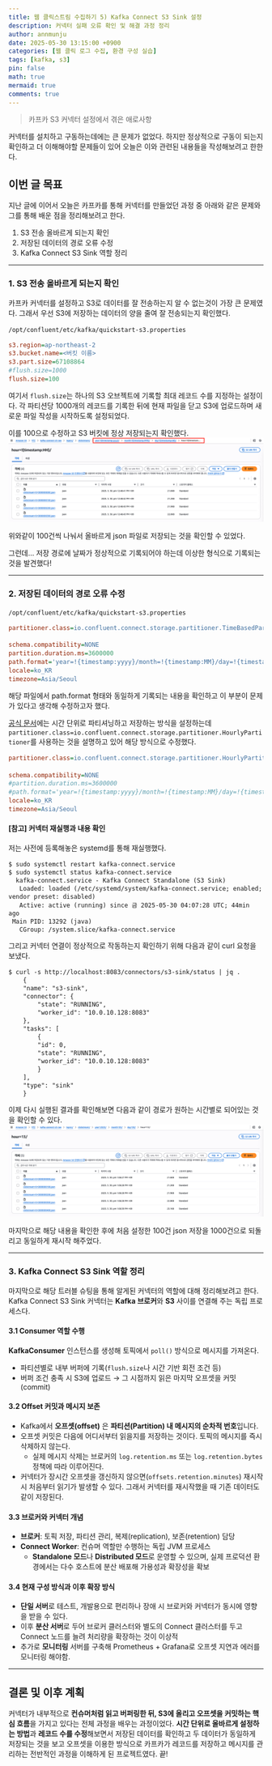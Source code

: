 ```yaml
---
title: 웹 클릭스트림 수집하기 5) Kafka Connect S3 Sink 설정
description: 커넥터 실패 오류 확인 및 해결 과정 정리
author: annmunju
date: 2025-05-30 13:15:00 +0900
categories: [웹 클릭 로그 수집, 환경 구성 실습]
tags: [kafka, s3]
pin: false
math: true
mermaid: true
comments: true
---
```


> 카프카 S3 커넥터 설정에서 겪은 애로사항

커넥터를 설치하고 구동하는데에는 큰 문제가 없었다. 하지만 정상적으로 구동이 되는지 확인하고 더 이해해야할 문제들이 있어 오늘은 이와 관련된 내용들을 작성해보려고 한한다.

## 이번 글 목표

지난 글에 이어서 오늘은 카프카를 통해 커넥터를 만들었던 과정 중 아래와 같은 문제와 그를 통해 배운 점을 정리해보려고 한다.

1. S3 전송 올바르게 되는지 확인
2. 저장된 데이터의 경로 오류 수정
3. Kafka Connect S3 Sink 역할 정리

---

### 1. S3 전송 올바르게 되는지 확인
카프카 커넥터를 설정하고 S3로 데이터를 잘 전송하는지 알 수 없는것이 가장 큰 문제였다. 그래서 우선 S3에 저장하는 데이터의 양을 줄여 잘 전송되는지 확인했다.

`/opt/confluent/etc/kafka/quickstart-s3.properties`

```ini
s3.region=ap-northeast-2
s3.bucket.name=<버킷 이름>
s3.part.size=67108864
#flush.size=1000
flush.size=100
```

여기서 `flush.size`는 하나의 S3 오브젝트에 기록할 최대 레코드 수를 지정하는 설정이다. 각 파티션당 1000개의 레코드를 기록한 뒤에 현재 파일을 닫고 S3에 업로드하며 새로운 파일 작성을 시작하도록 설정되었다. 

이를 100으로 수정하고 S3 버킷에 정상 저장되는지 확인했다. 
![저장확인](sources/project1_Ingest-web-click-log/2025-05-30-카프카-s3-설정/01.png)

위와같이 100건씩 나눠서 올바르게 json 파일로 저장되는 것을 확인할 수 있었다.

그런데... 저장 경로에 날짜가 정상적으로 기록되어야 하는데 이상한 형식으로 기록되는 것을 발견했다!

---

### 2. 저장된 데이터의 경로 오류 수정

`/opt/confluent/etc/kafka/quickstart-s3.properties`

```ini
partitioner.class=io.confluent.connect.storage.partitioner.TimeBasedPartitioner

schema.compatibility=NONE
partition.duration.ms=3600000
path.format='year=!{timestamp:yyyy}/month=!{timestamp:MM}/day=!{timestamp:dd}/hour=!{timestamp:HH}'
locale=ko_KR
timezone=Asia/Seoul
```

해당 파일에서 path.format 형태와 동일하게 기록되는 내용을 확인하고 이 부분이 문제가 있다고 생각해 수정하고자 했다. 

[공식 문서](https://docs.confluent.io/kafka-connectors/s3-sink/current/overview.html)에는 시간 단위로 파티셔닝하고 저장하는 방식을 설정하는데 `partitioner.class=io.confluent.connect.storage.partitioner.HourlyPartitioner`를 사용하는 것을 설명하고 있어 해당 방식으로 수정했다.

```ini
partitioner.class=io.confluent.connect.storage.partitioner.HourlyPartitioner

schema.compatibility=NONE
#partition.duration.ms=3600000
#path.format='year=!{timestamp:yyyy}/month=!{timestamp:MM}/day=!{timestamp:dd}/hour=!{timestamp:HH}'
locale=ko_KR
timezone=Asia/Seoul
```

#### [참고] 커넥터 재실행과 내용 확인
저는 사전에 등록해놓은 systemd를 통해 재실행했다.
```shell
$ sudo systemctl restart kafka-connect.service
$ sudo systemctl status kafka-connect.service
  kafka-connect.service - Kafka Connect Standalone (S3 Sink)
   Loaded: loaded (/etc/systemd/system/kafka-connect.service; enabled; vendor preset: disabled)
   Active: active (running) since 금 2025-05-30 04:07:28 UTC; 44min ago
 Main PID: 13292 (java)
   CGroup: /system.slice/kafka-connect.service
```

그리고 커넥터 연결이 정상적으로 작동하는지 확인하기 위해 다음과 같이 curl 요청을 보냈다.

```shell
$ curl -s http://localhost:8083/connectors/s3-sink/status | jq .
    {
    "name": "s3-sink",
    "connector": {
        "state": "RUNNING",
        "worker_id": "10.0.10.128:8083"
    },
    "tasks": [
        {
        "id": 0,
        "state": "RUNNING",
        "worker_id": "10.0.10.128:8083"
        }
    ],
    "type": "sink"
    }
```

이제 다시 실행된 결과를 확인해보면 다음과 같이 경로가 원하는 시간별로 되어있는 것을 확인할 수 있다.
![저장확인 최종](sources/project1_Ingest-web-click-log/2025-05-30-카프카-s3-설정/02.png)

마지막으로 해당 내용을 확인한 후에 처음 설정한 100건 json 저장을 1000건으로 되돌리고 동일하게 재시작 해주었다. 

---

### 3. Kafka Connect S3 Sink 역할 정리
마지막으로 해당 트러블 슈팅을 통해 알게된 커넥터의 역할에 대해 정리해보려고 한다. Kafka Connect S3 Sink 커넥터는 **Kafka 브로커**와 **S3** 사이를 연결해 주는 독립 프로세스다. 

#### 3.1 Consumer 역할 수행  
**KafkaConsumer** 인스턴스를 생성해 토픽에서 `poll()` 방식으로 메시지를 가져온다.  
- 파티션별로 내부 버퍼에 기록(`flush.size`나 시간 기반 회전 조건 등)
- 버퍼 조건 충족 시 S3에 업로드 → 그 시점까지 읽은 마지막 오프셋을 커밋(commit)

#### 3.2 Offset 커밋과 메시지 보존  
- Kafka에서 **오프셋(offset)** 은 **파티션(Partition) 내 메시지의 순차적 번호**입니다.
- 오프셋 커밋은 다음에 어디서부터 읽을지를 저장하는 것이다. 토픽의 메시지를 즉시 삭제하지 않는다.  
    - 실제 메시지 삭제는 브로커의 `log.retention.ms` 또는 `log.retention.bytes` 정책에 따라 이루어진다.  
- 커넥터가 장시간 오프셋을 갱신하지 않으면(`offsets.retention.minutes`) 재시작 시 처음부터 읽기가 발생할 수 있다. 그래서 커넥터를 재시작했을 때 기존 데이터도 같이 저장된다. 

#### 3.3 브로커와 커넥터 개념
- **브로커**: 토픽 저장, 파티션 관리, 복제(replication), 보존(retention) 담당  
- **Connect Worker**: 컨슈머 역할만 수행하는 독립 JVM 프로세스  
    - **Standalone 모드**나 **Distributed 모드**로 운영할 수 있으며, 실제 프로덕션 환경에서는 다수 호스트에 분산 배포해 가용성과 확장성을 확보

#### 3.4 현재 구성 방식과 이후 확장 방식
- **단일 서버**로 테스트, 개발용으로 편리하나 장애 시 브로커와 커넥터가 동시에 영향을 받을 수 있다. 
- 이후 **분산 서버**로 두어 브로커 클러스터와 별도의 Connect 클러스터를 두고 Connect 노드를 늘려 처리량을 확장하는 것이 이상적
- 추가로 **모니터링** 서버를 구축해 Prometheus + Grafana로 오프셋 지연과 에러를 모니터링 해야함.

---

## 결론 및 이후 계획

커넥터가 내부적으로 **컨슈머처럼 읽고 버퍼링한 뒤, S3에 올리고 오프셋을 커밋하는 핵심 흐름**을 가지고 있다는 전체 과정을 배우는 과정이었다. **시간 단위로 올바르게 설정하는 방법**과 **레코드 수를 수정**해보면서 저장된 데이터를 확인하고 두 데이터가 동일하게 저장되는 것을 보고 오프셋을 이용한 방식으로 카프카가 레코드를 저장하고 메시지를 관리하는 전반적인 과정을 이해하게 된 프로젝트였다. 끝!


